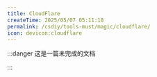 ```yaml
---
title: CloudFlare
createTime: 2025/05/07 05:11:18
permalink: /csdiy/tools-must/magic/cloudflare/
icon: devicon:cloudflare
---
```

:::danger 这是一篇未完成的文档

:::